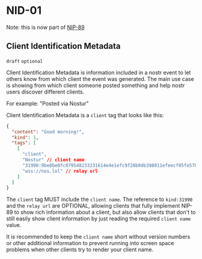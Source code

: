 NID-01
======

Note: this is now part of [NIP-89](https://github.com/nostr-protocol/nips/blob/master/89.md)

Client Identification Metadata
------------------------------

`draft` `optional`

Client Identification Metadata is information included in a nostr event to let others know from which client the event was generated. The main use case is showing from which client someone posted something and help nostr users discover different clients.

For example: "Posted via Nostur"

Client Identification Metadata is a `client` tag that looks like this:

```json
{
  "content": "Good morning!",
  "kind": 1,
  "tags": [
    [
      "client",
      "Nostur" // client name
      "31990:9be0be0fc079548233231614e4e1efc9f28b0db398011efeecf05fe570e5dd33:1685868693432" // reference to a kind:31990 as specified in NIP-89
      "wss://nos.lol" // relay url
    ]
  ]
}
```

The `client` tag MUST include the `client name`. The reference to `kind:31990` and the `relay url` are OPTIONAL, allowing clients that fully implement NIP-89 to show rich information about a client, but also allow clients that don't to still easily show client information by just reading the required `client name` value.

It is recommended to keep the `client name` short without version numbers or other additional information to prevent running into screen space problems when other clients try to render your client name.